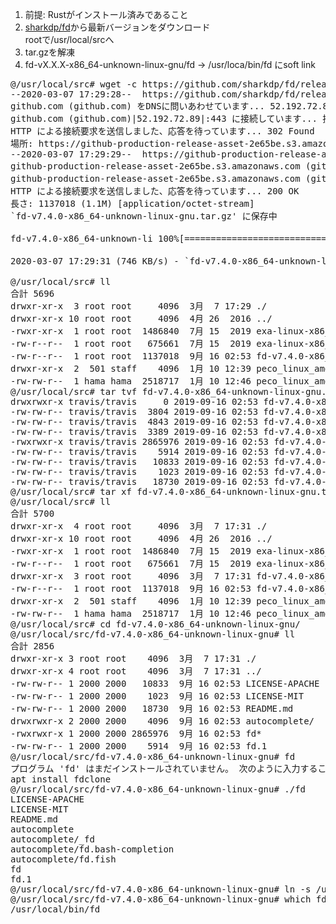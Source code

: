 1. 前提: Rustがインストール済みであること
2. [sharkdp/fd](https://github.com/sharkdp/fd/releases)から最新バージョンをダウンロード<br/>
    rootで/usr/local/srcへ<br/>
3. tar.gzを解凍
4. fd-vX.X.X-x86_64-unknown-linux-gnu/fd -> /usr/loca/bin/fd にsoft link

<pre>
@/usr/local/src# wget -c https://github.com/sharkdp/fd/releases/download/v7.4.0/fd-v7.4.0-x86_64-unknown-linux-gnu.tar.gz
--2020-03-07 17:29:28--  https://github.com/sharkdp/fd/releases/download/v7.4.0/fd-v7.4.0-x86_64-unknown-linux-gnu.tar.gz
github.com (github.com) をDNSに問いあわせています... 52.192.72.89
github.com (github.com)|52.192.72.89|:443 に接続しています... 接続しました。
HTTP による接続要求を送信しました、応答を待っています... 302 Found
場所: https://github-production-release-asset-2e65be.s3.amazonaws.com/90793418/80888980-d7f2-11e9-920e-fc36be30c616?X-Amz-Algorithm=AWS4-HMAC-SHA256&X-Amz-Credential=AKIAIWNJYAX4CSVEH53A%2F20200307%2Fus-east-1%2Fs3%2Faws4_request&X-Amz-Date=20200307T082929Z&X-Amz-Expires=300&X-Amz-Signature=833600823ced72c205f5832e0464452e20401f2569070f5b6daf3972b21456e8&X-Amz-SignedHeaders=host&actor_id=0&response-content-disposition=attachment%3B%20filename%3Dfd-v7.4.0-x86_64-unknown-linux-gnu.tar.gz&response-content-type=application%2Foctet-stream [続く]
--2020-03-07 17:29:29--  https://github-production-release-asset-2e65be.s3.amazonaws.com/90793418/80888980-d7f2-11e9-920e-fc36be30c616?X-Amz-Algorithm=AWS4-HMAC-SHA256&X-Amz-Credential=AKIAIWNJYAX4CSVEH53A%2F20200307%2Fus-east-1%2Fs3%2Faws4_request&X-Amz-Date=20200307T082929Z&X-Amz-Expires=300&X-Amz-Signature=833600823ced72c205f5832e0464452e20401f2569070f5b6daf3972b21456e8&X-Amz-SignedHeaders=host&actor_id=0&response-content-disposition=attachment%3B%20filename%3Dfd-v7.4.0-x86_64-unknown-linux-gnu.tar.gz&response-content-type=application%2Foctet-stream
github-production-release-asset-2e65be.s3.amazonaws.com (github-production-release-asset-2e65be.s3.amazonaws.com) をDNSに問いあわせています... 52.217.15.180
github-production-release-asset-2e65be.s3.amazonaws.com (github-production-release-asset-2e65be.s3.amazonaws.com)|52.217.15.180|:443 に接続しています... 接続しました。
HTTP による接続要求を送信しました、応答を待っています... 200 OK
長さ: 1137018 (1.1M) [application/octet-stream]
`fd-v7.4.0-x86_64-unknown-linux-gnu.tar.gz' に保存中

fd-v7.4.0-x86_64-unknown-li 100%[===========================================>]   1.08M   746KB/s    時間 1.5s

2020-03-07 17:29:31 (746 KB/s) - `fd-v7.4.0-x86_64-unknown-linux-gnu.tar.gz' へ保存完了 [1137018/1137018]

@/usr/local/src# ll
合計 5696
drwxr-xr-x  3 root root     4096  3月  7 17:29 ./
drwxr-xr-x 10 root root     4096  4月 26  2016 ../
-rwxr-xr-x  1 root root  1486840  7月 15  2019 exa-linux-x86_64*
-rw-r--r--  1 root root   675661  7月 15  2019 exa-linux-x86_64-0.9.0.zip
-rw-r--r--  1 root root  1137018  9月 16 02:53 fd-v7.4.0-x86_64-unknown-linux-gnu.tar.gz
drwxr-xr-x  2  501 staff    4096  1月 10 12:39 peco_linux_amd64/
-rw-rw-r--  1 hama hama  2518717  1月 10 12:46 peco_linux_amd64.tar.gz
@/usr/local/src# tar tvf fd-v7.4.0-x86_64-unknown-linux-gnu.tar.gz
drwxrwxr-x travis/travis     0 2019-09-16 02:53 fd-v7.4.0-x86_64-unknown-linux-gnu/autocomplete/
-rw-rw-r-- travis/travis  3804 2019-09-16 02:53 fd-v7.4.0-x86_64-unknown-linux-gnu/autocomplete/_fd
-rw-rw-r-- travis/travis  4843 2019-09-16 02:53 fd-v7.4.0-x86_64-unknown-linux-gnu/autocomplete/fd.bash-completion
-rw-rw-r-- travis/travis  3389 2019-09-16 02:53 fd-v7.4.0-x86_64-unknown-linux-gnu/autocomplete/fd.fish
-rwxrwxr-x travis/travis 2865976 2019-09-16 02:53 fd-v7.4.0-x86_64-unknown-linux-gnu/fd
-rw-rw-r-- travis/travis    5914 2019-09-16 02:53 fd-v7.4.0-x86_64-unknown-linux-gnu/fd.1
-rw-rw-r-- travis/travis   10833 2019-09-16 02:53 fd-v7.4.0-x86_64-unknown-linux-gnu/LICENSE-APACHE
-rw-rw-r-- travis/travis    1023 2019-09-16 02:53 fd-v7.4.0-x86_64-unknown-linux-gnu/LICENSE-MIT
-rw-rw-r-- travis/travis   18730 2019-09-16 02:53 fd-v7.4.0-x86_64-unknown-linux-gnu/README.md
@/usr/local/src# tar xf fd-v7.4.0-x86_64-unknown-linux-gnu.tar.gz
@/usr/local/src# ll
合計 5700
drwxr-xr-x  4 root root     4096  3月  7 17:31 ./
drwxr-xr-x 10 root root     4096  4月 26  2016 ../
-rwxr-xr-x  1 root root  1486840  7月 15  2019 exa-linux-x86_64*
-rw-r--r--  1 root root   675661  7月 15  2019 exa-linux-x86_64-0.9.0.zip
drwxr-xr-x  3 root root     4096  3月  7 17:31 fd-v7.4.0-x86_64-unknown-linux-gnu/
-rw-r--r--  1 root root  1137018  9月 16 02:53 fd-v7.4.0-x86_64-unknown-linux-gnu.tar.gz
drwxr-xr-x  2  501 staff    4096  1月 10 12:39 peco_linux_amd64/
-rw-rw-r--  1 hama hama  2518717  1月 10 12:46 peco_linux_amd64.tar.gz
@/usr/local/src# cd fd-v7.4.0-x86_64-unknown-linux-gnu/
@/usr/local/src/fd-v7.4.0-x86_64-unknown-linux-gnu# ll
合計 2856
drwxr-xr-x 3 root root    4096  3月  7 17:31 ./
drwxr-xr-x 4 root root    4096  3月  7 17:31 ../
-rw-rw-r-- 1 2000 2000   10833  9月 16 02:53 LICENSE-APACHE
-rw-rw-r-- 1 2000 2000    1023  9月 16 02:53 LICENSE-MIT
-rw-rw-r-- 1 2000 2000   18730  9月 16 02:53 README.md
drwxrwxr-x 2 2000 2000    4096  9月 16 02:53 autocomplete/
-rwxrwxr-x 1 2000 2000 2865976  9月 16 02:53 fd*
-rw-rw-r-- 1 2000 2000    5914  9月 16 02:53 fd.1
@/usr/local/src/fd-v7.4.0-x86_64-unknown-linux-gnu# fd
プログラム 'fd' はまだインストールされていません。 次のように入力することでインストールできます:
apt install fdclone
@/usr/local/src/fd-v7.4.0-x86_64-unknown-linux-gnu# ./fd
LICENSE-APACHE
LICENSE-MIT
README.md
autocomplete
autocomplete/_fd
autocomplete/fd.bash-completion
autocomplete/fd.fish
fd
fd.1
@/usr/local/src/fd-v7.4.0-x86_64-unknown-linux-gnu# ln -s /usr/local/src/fd-v7.4.0-x86_64-unknown-linux-gnu/fd /usr/local/bin/fd
@/usr/local/src/fd-v7.4.0-x86_64-unknown-linux-gnu# which fd
/usr/local/bin/fd
</pre>
